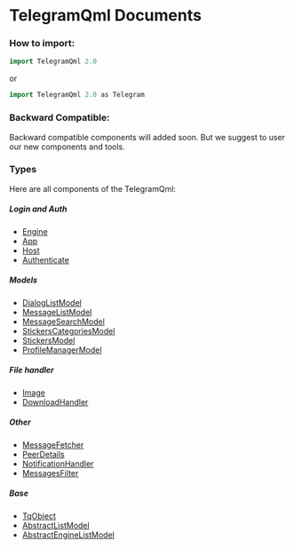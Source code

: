 # TelegramQml Documents

### How to import:

```c++
import TelegramQml 2.0
```

or

```c++
import TelegramQml 2.0 as Telegram
```

### Backward Compatible:

Backward compatible components will added soon. But we suggest to user our new components and tools.

### Types

Here are all components of the TelegramQml:


##### Login and Auth

 * [Engine](engine.md)
 * [App](app.md)
 * [Host](host.md)
 * [Authenticate](authenticate.md)

##### Models

 * [DialogListModel](dialoglistmodel.md)
 * [MessageListModel](messagelistmodel.md)
 * [MessageSearchModel](messagesearchmodel.md)
 * [StickersCategoriesModel](stickerscategoriesmodel.md)
 * [StickersModel](stickersmodel.md)
 * [ProfileManagerModel](profilemanagermodel.md)

##### File handler

 * [Image](image.md)
 * [DownloadHandler](downloadhandler.md)

##### Other

 * [MessageFetcher](messagefetcher.md)
 * [PeerDetails](peerdetails.md)
 * [NotificationHandler](notificationhandler.md)
 * [MessagesFilter](messagesfilter.md)

##### Base

 * [TqObject](tqobject.md)
 * [AbstractListModel](abstractlistmodel.md)
 * [AbstractEngineListModel](abstractenginelistmodel.md)
